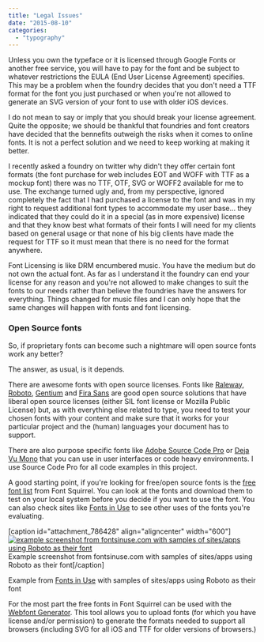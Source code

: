 ```yaml
---
title: "Legal Issues"
date: "2015-08-10"
categories:
  - "typography"
---
```


Unless you own the typeface or it is licensed through Google Fonts or another free service, you will have to pay for the font and be subject to whatever restrictions the EULA (End User License Agreement) specifies. This may be a problem when the foundry decides that you don't need a TTF format for the font you just purchased or when you're not allowed to generate an SVG version of your font to use with older iOS devices.

I do not mean to say or imply that you should break your license agreement. Quite the opposite; we should be thankful that foundries and font creators have decided that the bennefits outweigh the risks when it comes to online fonts. It is not a perfect solution and we need to keep working at making it better.

I recently asked a foundry on twitter why didn't they offer certain font formats (the font purchase for web includes EOT and WOFF with TTF as a mockup font) there was no TTF, OTF, SVG or WOFF2 available for me to use. The exchange turned ugly and, from my perspective, ignored completely the fact that I had purchased a license to the font and was in my right to request additional font types to accommodate my user base... they indicated that they could do it in a special (as in more expensive) license and that they know best what formats of their fonts I will need for my clients based on general usage or that none of his big clients have made the request for TTF so it must mean that there is no need for the format anywhere.

Font Licensing is like DRM encumbered music. You have the medium but do not own the actual font. As far as I understand it the foundry can end your license for any reason and you're not allowed to make changes to suit the fonts to our needs rather than believe the foundries have the answers for everything. Things changed for music files and I can only hope that the same changes will happen with fonts and font licensing.

### Open Source fonts

So, if proprietary fonts can become such a nightmare will open source fonts work any better?

The answer, as usual, is it depends.

There are awesome fonts with open source licenses. Fonts like [Raleway](http://www.fontsquirrel.com/fonts/raleway), [Roboto](http://www.fontsquirrel.com/fonts/roboto), [Gentium](http://scripts.sil.org/cms/scripts/page.php?site_id=nrsi&id=gentium) and [Fira Sans](http://www.fontsquirrel.com/fonts/fira-sans) are good open source solutions that have liberal open source licenses (either SIL font license or Mozilla Public License) but, as with everything else related to type, you need to test your chosen fonts with your content and make sure that it works for your particular project and the (human) languages your document has to support.

There are also purpose specific fonts like [Adobe Source Code Pro](http://adobe-fonts.github.io/source-code-pro/) or [Deja Vu Mono](http://dejavu-fonts.org/wiki/Main_Page) that you can use in user interfaces or code heavy environments. I use Source Code Pro for all code examples in this project.

A good starting point, if you're looking for free/open source fonts is the [free font list](http://www.fontsquirrel.com/fonts/list/find_fonts) from Font Squirrel. You can look at the fonts and download them to test on your local system before you decide if you want to use the font. You can also check sites like [Fonts in Use](http://fontsinuse.com/) to see other uses of the fonts you're evaluating.

\[caption id="attachment\_786428" align="aligncenter" width="600"\][![example screenshot from fontsinuse.com with samples of sites/apps using Roboto as their font](/images/2015/06/fonts-in-use-example.png)](http:/images/2015/06/fonts-in-use-example.png) Example screenshot from fontsinuse.com with samples of sites/apps using Roboto as their font\[/caption\]

Example from [Fonts in Use](fontsinuse.com) with samples of sites/apps using Roboto as their font

For the most part the free fonts in Font Squirrel can be used with the [Webfont Generator](http://www.fontsquirrel.com/tools/webfont-generator). This tool allows you to upload fonts (for which you have license and/or permission) to generate the formats needed to support all browsers (including SVG for all iOS and TTF for older versions of browsers.)

